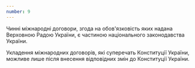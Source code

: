 ```yaml
---
number: 9
---
```


Чинні міжнародні договори, згода на обов'язковість яких надана Верховною Радою України, є частиною національного
законодавства України.

Укладення міжнародних договорів, які суперечать Конституції України, можливе лише після внесення відповідних змін до
Конституції України.
